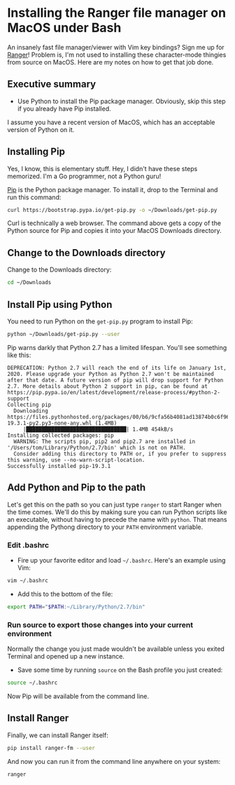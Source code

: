 # Installing the Ranger file manager on MacOS under Bash

An insanely fast file manager/viewer with Vim key bindings? Sign me up for [Ranger](https://github.com/ranger/ranger)! 
Problem is, I'm not used to installing these character-mode thingies from source on MacOS.  Here are my notes on how 
to get that job done. 

## Executive summary

* Use Python to install the Pip package manager. 
Obviously, skip this step if you already have Pip installed.

I assume you have a recent version of MacOS, which has an acceptable version of Python 
on it.

## Installing Pip

Yes, I know, this is elementary stuff. Hey, I didn't have these steps memorized. I'm a Go programmer, not
a Python guru!

[Pip](https://pip.pypa.io/en/stable/installing/) is the Python package manager. To install it, 
drop to the Terminal and run this command:

```bash
curl https://bootstrap.pypa.io/get-pip.py -o ~/Downloads/get-pip.py
```

Curl is technically a web browser. The command above gets a copy of the Python source for Pip
and copies it into your MacOS Downloads directory.

## Change to the Downloads directory

Change to the Downloads directory:

```bash
cd ~/Downloads
```

## Install Pip using Python

You need to run Python on the `get-pip.py` program to install Pip:

```bash
python ~/Downloads/get-pip.py --user
```

Pip warns darkly that Python 2.7 has a limited lifespan. You'll see
something like this:

```
DEPRECATION: Python 2.7 will reach the end of its life on January 1st, 2020. Please upgrade your Python as Python 2.7 won't be maintained after that date. A future version of pip will drop support for Python 2.7. More details about Python 2 support in pip, can be found at https://pip.pypa.io/en/latest/development/release-process/#python-2-support
Collecting pip
  Downloading https://files.pythonhosted.org/packages/00/b6/9cfa56b4081ad13874b0c6f96af8ce16cfbc1cb06bedf8e9164ce5551ec1/pip-19.3.1-py2.py3-none-any.whl (1.4MB)
     |████████████████████████████████| 1.4MB 454kB/s 
Installing collected packages: pip
  WARNING: The scripts pip, pip2 and pip2.7 are installed in '/Users/tom/Library/Python/2.7/bin' which is not on PATH.
  Consider adding this directory to PATH or, if you prefer to suppress this warning, use --no-warn-script-location.
Successfully installed pip-19.3.1
```

## Add Python and Pip to the path

Let's get this on the path so you can just type `ranger` to start Ranger when the time comes.
We'll do this by making sure you can run Python scripts like an executable, without 
having to precede the name with `python`. That means appending the Pythong directory
to your `PATH` environment variable.

### Edit .bashrc

* Fire up your favorite editor and load `~/.bashrc`. Here's an example using Vim:

```bash
vim ~/.bashrc
```

* Add this to the bottom of the file:

```bash
export PATH="$PATH:~/Library/Python/2.7/bin"
```

### Run source to export those changes into your current environment

Normally the change you just made wouldn't be available unless you 
exited Terminal and opened up a new instance.

* Save some time by running `source` on the Bash profile you just created:

```bash
source ~/.bashrc
```

Now Pip will be available from the command line.

## Install Ranger

Finally, we can install Ranger itself:

```bash
pip install ranger-fm --user
```

And now you can run it from the command line anywhere on your system:

```bash
ranger
```

